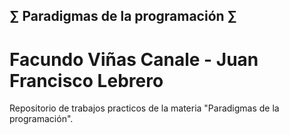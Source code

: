 ## ∑ Paradigmas de la programación ∑
# Facundo Viñas Canale - Juan Francisco Lebrero

Repositorio de trabajos practicos de la materia "Paradigmas de la programación".